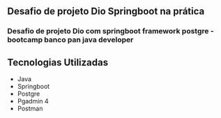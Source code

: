## Desafio de projeto Dio Springboot na prática 
<h3> Desafio de projeto Dio com springboot framework postgre - bootcamp banco pan java developer</h3>

## Tecnologias Utilizadas 
- Java
- Springboot 
- Postgre
- Pgadmin 4
- Postman
